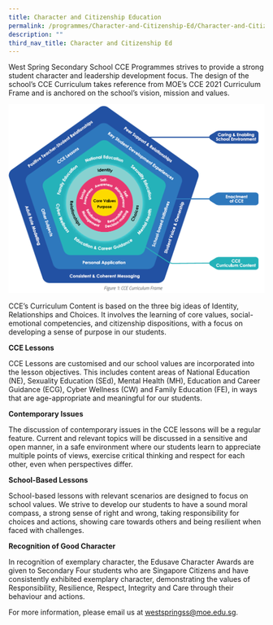 ```yaml
---
title: Character and Citizenship Education
permalink: /programmes/Character-and-Citizenship-Ed/Character-and-Citizenship-Education
description: ""
third_nav_title: Character and Citizenship Ed
---
```

West Spring Secondary School CCE Programmes strives to provide a strong student character and leadership development focus. The design of the school’s CCE Curriculum takes reference from MOE’s CCE 2021 Curriculum Frame and is anchored on the school’s vision, mission and values.

![](/images/CCE/cce-diagram.png)

CCE’s Curriculum Content is based on the three big ideas of Identity, Relationships and Choices. It involves the learning of core values, social-emotional competencies, and citizenship dispositions, with a focus on developing a sense of purpose in our students.

**CCE Lessons**

CCE Lessons are customised and our school values are incorporated into the lesson objectives. This includes content areas of National Education (NE), Sexuality Education (SEd), Mental Health (MH), Education and Career Guidance (ECG), Cyber Wellness (CW) and Family Education (FE), in ways that are age-appropriate and meaningful for our students.

**Contemporary Issues**

The discussion of contemporary issues in the CCE lessons will be a regular feature. Current and relevant topics will be discussed in a sensitive and open manner, in a safe environment where our students learn to appreciate multiple points of views, exercise critical thinking and respect for each other, even when perspectives differ.

**School-Based Lessons**

School-based lessons with relevant scenarios are designed to focus on school values. We strive to develop our students to have a sound moral compass, a strong sense of right and wrong, taking responsibility for choices and actions, showing care towards others and being resilient when faced with challenges.

**Recognition of Good Character**

In recognition of exemplary character, the Edusave Character Awards are given to Secondary Four students who are Singapore Citizens and have consistently exhibited exemplary character, demonstrating the values of Responsibility, Resilience, Respect, Integrity and Care through their behaviour and actions.

For more information, please email us at [westspringss@moe.edu.sg](http://westspringss.moe.edu.sg/).
